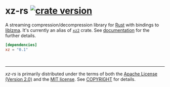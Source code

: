 xz-rs [![crate version]][crate link]
========
A streaming compression/decompression library for [Rust] with bindings to
[liblzma]. It's currently an alias of [`xz2`] crate. See [documentation] for the
further details.

```toml
[dependencies]
xz = "0.1"
```

&nbsp;

--------
*xz-rs* is primarily distributed under the terms of both the [Apache
License (Version 2.0)] and the [MIT license]. See [COPYRIGHT] for details.

[crate version]: https://badgen.net/crates/v/xz
[crate link]: https://crates.io/crates/xz

[Rust]: https://rust-lang.org
[`xz2`]: https://github.com/alexcrichton/xz2-rs
[documentation]: https://docs.rs/xz
[liblzma]: https://tukaani.org/xz/

[Apache License (Version 2.0)]: LICENSE-APACHE
[MIT license]: LICENSE-MIT
[COPYRIGHT]: COPYRIGHT
